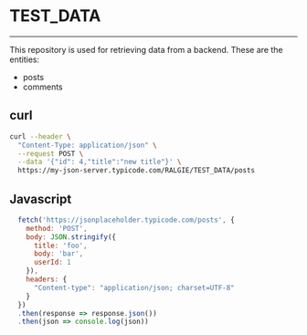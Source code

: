 # TEST_DATA
---

This repository is used for retrieving data from a backend. These are the entities:
* posts
* comments

## curl

```bash
curl --header \
  "Content-Type: application/json" \
  --request POST \
  --data '{"id": 4,"title":"new title"}' \
  https://my-json-server.typicode.com/RALGIE/TEST_DATA/posts

```

## Javascript

```javascript
  fetch('https://jsonplaceholder.typicode.com/posts', {
    method: 'POST',
    body: JSON.stringify({
      title: 'foo',
      body: 'bar',
      userId: 1
    }),
    headers: {
      "Content-type": "application/json; charset=UTF-8"
    }
  })
  .then(response => response.json())
  .then(json => console.log(json))
  ```
